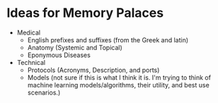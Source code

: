 # Ideas for Memory Palaces

- Medical
  - English prefixes and suffixes (from the Greek and latin)
  - Anatomy (Systemic and Topical)
  - Eponymous Diseases
- Technical
  - Protocols (Acronyms, Description, and ports)
  - Models (not sure if this is what I think it is. I'm trying to think of machine learning models/algorithms, their utility, and best use scenarios.)
  

